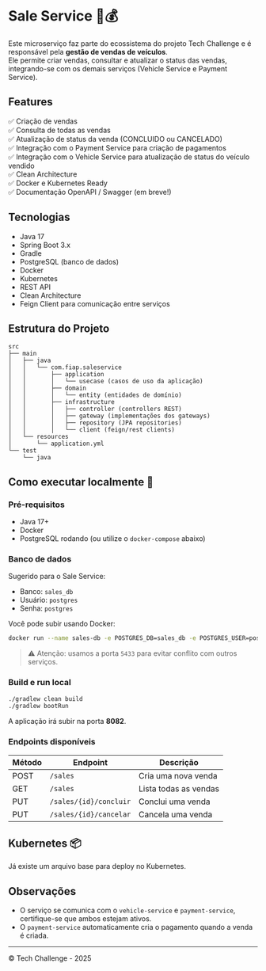 
# Sale Service 🚗💰

Este microserviço faz parte do ecossistema do projeto Tech Challenge e é responsável pela **gestão de vendas de veículos**.  
Ele permite criar vendas, consultar e atualizar o status das vendas, integrando-se com os demais serviços (Vehicle Service e Payment Service).

## Features

✅ Criação de vendas  
✅ Consulta de todas as vendas  
✅ Atualização de status da venda (CONCLUIDO ou CANCELADO)  
✅ Integração com o Payment Service para criação de pagamentos  
✅ Integração com o Vehicle Service para atualização de status do veículo vendido  
✅ Clean Architecture  
✅ Docker e Kubernetes Ready  
✅ Documentação OpenAPI / Swagger (em breve!)

## Tecnologias

- Java 17
- Spring Boot 3.x
- Gradle
- PostgreSQL (banco de dados)
- Docker
- Kubernetes
- REST API
- Clean Architecture
- Feign Client para comunicação entre serviços

## Estrutura do Projeto

```
src
├── main
│   ├── java
│   │   └── com.fiap.saleservice
│   │       ├── application
│   │       │   └── usecase (casos de uso da aplicação)
│   │       ├── domain
│   │       │   └── entity (entidades de domínio)
│   │       ├── infrastructure
│   │       │   ├── controller (controllers REST)
│   │       │   ├── gateway (implementações dos gateways)
│   │       │   ├── repository (JPA repositories)
│   │       │   └── client (feign/rest clients)
│   └── resources
│       └── application.yml
└── test
    └── java
```

## Como executar localmente 🚀

### Pré-requisitos

- Java 17+
- Docker
- PostgreSQL rodando (ou utilize o `docker-compose` abaixo)

### Banco de dados

Sugerido para o Sale Service:
- Banco: `sales_db`
- Usuário: `postgres`
- Senha: `postgres`

Você pode subir usando Docker:

```bash
docker run --name sales-db -e POSTGRES_DB=sales_db -e POSTGRES_USER=postgres -e POSTGRES_PASSWORD=postgres -p 5433:5432 -d postgres
```

> ⚠️ Atenção: usamos a porta `5433` para evitar conflito com outros serviços.

### Build e run local

```bash
./gradlew clean build
./gradlew bootRun
```

A aplicação irá subir na porta **8082**.

### Endpoints disponíveis

| Método | Endpoint                       | Descrição                          |
|--------|--------------------------------|-----------------------------------|
| POST   | `/sales`                       | Cria uma nova venda               |
| GET    | `/sales`                       | Lista todas as vendas             |
| PUT    | `/sales/{id}/concluir`         | Conclui uma venda                 |
| PUT    | `/sales/{id}/cancelar`         | Cancela uma venda                 |

## Kubernetes 📦

Já existe um arquivo base para deploy no Kubernetes.

## Observações

- O serviço se comunica com o `vehicle-service` e `payment-service`, certifique-se que ambos estejam ativos.
- O `payment-service` automaticamente cria o pagamento quando a venda é criada.

---

© Tech Challenge - 2025
